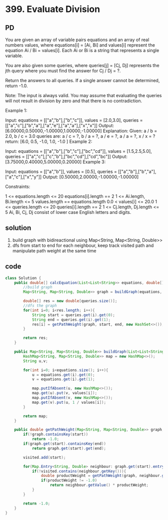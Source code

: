 # 399. Evaluate Division

## PD

You are given an array of variable pairs equations and an array of real numbers values, where equations[i] = [Ai, Bi] and values[i] represent the equation Ai / Bi = values[i]. Each Ai or Bi is a string that represents a single variable.

You are also given some queries, where queries[j] = [Cj, Dj] represents the jth query where you must find the answer for Cj / Dj = ?.

Return the answers to all queries. If a single answer cannot be determined, return -1.0.

Note: The input is always valid. You may assume that evaluating the queries will not result in division by zero and that there is no contradiction.

Example 1:

Input: equations = [["a","b"],["b","c"]], values = [2.0,3.0], queries = [["a","c"],["b","a"],["a","e"],["a","a"],["x","x"]]
Output: [6.00000,0.50000,-1.00000,1.00000,-1.00000]
Explanation:
Given: a / b = 2.0, b / c = 3.0
queries are: a / c = ?, b / a = ?, a / e = ?, a / a = ?, x / x = ?
return: [6.0, 0.5, -1.0, 1.0, -1.0 ]
Example 2:

Input: equations = [["a","b"],["b","c"],["bc","cd"]], values = [1.5,2.5,5.0], queries = [["a","c"],["c","b"],["bc","cd"],["cd","bc"]]
Output: [3.75000,0.40000,5.00000,0.20000]
Example 3:

Input: equations = [["a","b"]], values = [0.5], queries = [["a","b"],["b","a"],["a","c"],["x","y"]]
Output: [0.50000,2.00000,-1.00000,-1.00000]

Constraints:

1 <= equations.length <= 20
equations[i].length == 2
1 <= Ai.length, Bi.length <= 5
values.length == equations.length
0.0 < values[i] <= 20.0
1 <= queries.length <= 20
queries[i].length == 2
1 <= Cj.length, Dj.length <= 5
Ai, Bi, Cj, Dj consist of lower case English letters and digits.

## solution

1. build graph with bidireactional using Map<String, Map<String, Double>>
2. dfs from start to end for each neighbour, keep track visited path and manipulate path weight at the same time

## code

```java
class Solution {
    public double[] calcEquation(List<List<String>> equations, double[] values, List<List<String>> queries) {
        //build graph
        Map<String, Map<String, Double>> graph = buildGraph(equations, values);

        double[] res = new double[queries.size()];
        //dfs the graph
        for(int i=0; i<res.length; i++){
            String start = queries.get(i).get(0);
            String end = queries.get(i).get(1);
            res[i] = getPathWeight(graph, start, end, new HashSet<>());
        }

        return res;
    }

    public Map<String, Map<String, Double>> buildGraph(List<List<String>> equations, double[] values){
        HashMap<String, Map<String, Double>> map = new HashMap<>();
        String u,v;

        for(int i=0; i<equations.size(); i++){
            u = equations.get(i).get(0);
            v = equations.get(i).get(1);

            map.putIfAbsent(u, new HashMap<>());
            map.get(u).put(v, values[i]);
            map.putIfAbsent(v, new HashMap<>());
            map.get(v).put(u, 1 / values[i]);
        }

        return map;
    }

    public double getPathWeight(Map<String, Map<String, Double>> graph, String start, String end, HashSet<String> visited){
        if(!graph.containsKey(start))
            return -1.0;
        if(graph.get(start).containsKey(end))
            return graph.get(start).get(end);

        visited.add(start);

        for(Map.Entry<String, Double> neighbour: graph.get(start).entrySet()){
            if(!visited.contains(neighbour.getKey())){
                double productWeight = getPathWeight(graph, neighbour.getKey(), end, visited);
                if(productWeight != -1.0)
                    return neighbour.getValue() * productWeight;
            }
        }

        return -1.0;
    }
}

```
